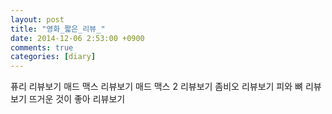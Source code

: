 ```yaml
---
layout: post
title: "영화_짧은_리뷰_"
date: 2014-12-06 2:53:00 +0900
comments: true 
categories: [diary] 
---
```

퓨리
리뷰보기
매드 맥스
리뷰보기
매드 맥스 2
리뷰보기
좀비오
리뷰보기
피와 뼈
리뷰보기
뜨거운 것이 좋아
리뷰보기
 
